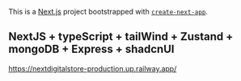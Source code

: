 This is a [Next.js](https://nextjs.org/) project bootstrapped with [`create-next-app`](https://github.com/vercel/next.js/tree/canary/packages/create-next-app).

## NextJS + typeScript + tailWind + Zustand + mongoDB + Express + shadcnUI

https://nextdigitalstore-production.up.railway.app/
